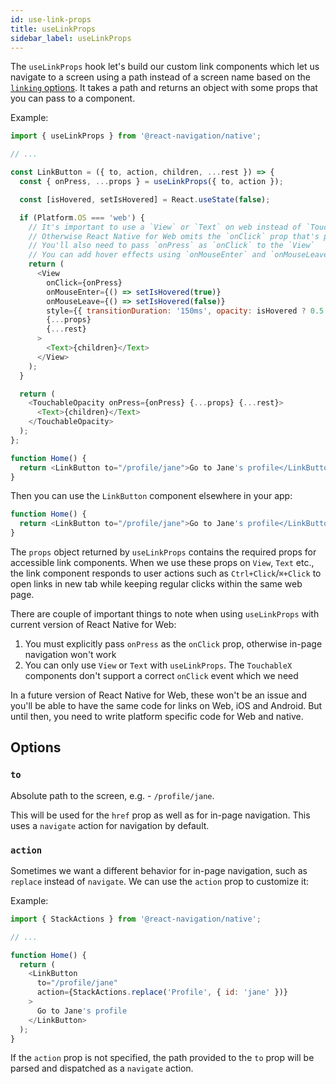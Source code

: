 ```yaml
---
id: use-link-props
title: useLinkProps
sidebar_label: useLinkProps
---
```


The `useLinkProps` hook let's build our custom link components which let us navigate to a screen using a path instead of a screen name based on the [`linking` options](navigation-container.md#linking). It takes a path and returns an object with some props that you can pass to a component.

Example:

```js
import { useLinkProps } from '@react-navigation/native';

// ...

const LinkButton = ({ to, action, children, ...rest }) => {
  const { onPress, ...props } = useLinkProps({ to, action });

  const [isHovered, setIsHovered] = React.useState(false);

  if (Platform.OS === 'web') {
    // It's important to use a `View` or `Text` on web instead of `TouchableX`
    // Otherwise React Native for Web omits the `onClick` prop that's passed
    // You'll also need to pass `onPress` as `onClick` to the `View`
    // You can add hover effects using `onMouseEnter` and `onMouseLeave`
    return (
      <View
        onClick={onPress}
        onMouseEnter={() => setIsHovered(true)}
        onMouseLeave={() => setIsHovered(false)}
        style={{ transitionDuration: '150ms', opacity: isHovered ? 0.5 : 1 }}
        {...props}
        {...rest}
      >
        <Text>{children}</Text>
      </View>
    );
  }

  return (
    <TouchableOpacity onPress={onPress} {...props} {...rest}>
      <Text>{children}</Text>
    </TouchableOpacity>
  );
};

function Home() {
  return <LinkButton to="/profile/jane">Go to Jane's profile</LinkButton>;
}
```

Then you can use the `LinkButton` component elsewhere in your app:

```js
function Home() {
  return <LinkButton to="/profile/jane">Go to Jane's profile</LinkButton>;
}
```

The `props` object returned by `useLinkProps` contains the required props for accessible link components. When we use these props on `View`, `Text` etc., the link component responds to user actions such as `Ctrl+Click`/`⌘+Click` to open links in new tab while keeping regular clicks within the same web page.

There are couple of important things to note when using `useLinkProps` with current version of React Native for Web:

1. You must explicitly pass `onPress` as the `onClick` prop, otherwise in-page navigation won't work
2. You can only use `View` or `Text` with `useLinkProps`. The `TouchableX` components don't support a correct `onClick` event which we need

In a future version of React Native for Web, these won't be an issue and you'll be able to have the same code for links on Web, iOS and Android. But until then, you need to write platform specific code for Web and native.

## Options

### `to`

Absolute path to the screen, e.g. - `/profile/jane`.

This will be used for the `href` prop as well as for in-page navigation. This uses a `navigate` action for navigation by default.

### `action`

Sometimes we want a different behavior for in-page navigation, such as `replace` instead of `navigate`. We can use the `action` prop to customize it:

Example:

```js
import { StackActions } from '@react-navigation/native';

// ...

function Home() {
  return (
    <LinkButton
      to="/profile/jane"
      action={StackActions.replace('Profile', { id: 'jane' })}
    >
      Go to Jane's profile
    </LinkButton>
  );
}
```

If the `action` prop is not specified, the path provided to the `to` prop will be parsed and dispatched as a `navigate` action.
